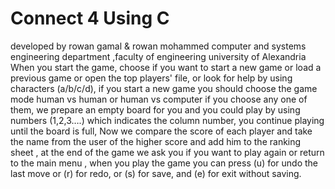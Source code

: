 # Connect 4 Using C
developed by rowan gamal & rowan mohammed
computer and systems engineering department ,faculty of engineering university of Alexandria 
When you start the game, choose if you want to start a new game or load a previous game or open the top players' file, or look for help by using characters (a/b/c/d), if you start a new game you should choose the game mode human vs human or human vs computer if you choose any one of them, we prepare an empty board for you and you could play by using numbers (1,2,3….) which indicates the column number, you continue playing until the board is full, Now we compare the score of each player and take the name from the user of the higher score and add him to the ranking sheet , at the end of the game we ask you if you want to play again or return to the main menu , when you play the game you can press (u) for undo the last move or 
(r) for redo, or (s) for save, and (e) for exit without saving.
